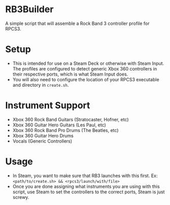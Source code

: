# RB3Builder
A simple script that will assemble a Rock Band 3 controller profile for RPCS3.

# Setup
- This is intended for use on a Steam Deck or otherwise with Steam Input. The profiles are configured to detect generic Xbox 360 controllers in their respective ports, which is what Steam Input does.
- You will also need to configure the location of your RPCS3 executable and directory in `create.sh`.

# Instrument Support
- Xbox 360 Rock Band Guitars (Stratocaster, Hofner, etc)
- Xbox 360 Guitar Hero Guitars (Les Paul, etc)
- Xbox 360 Rock Band Pro Drums (The Beatles, etc)
- Xbox 360 Guitar Hero Drums
- Vocals (Generic Controllers)

# Usage
- In Steam, you want to make sure that RB3 launches with this first. Ex: `<path/to/create.sh> && <rpcs3/launch/with/file>`
- Once you are done assigning what instruments you are using with this script, use Steam to set the controllers to the correct ports, Steam is just screwy.
